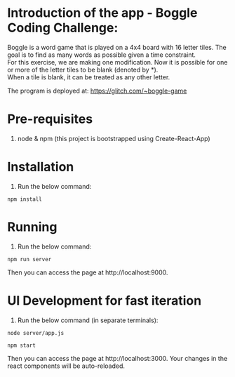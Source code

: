 # Introduction of the app - Boggle Coding Challenge: 
Boggle is a word game that is played on a 4x4 board with 16 letter tiles. 
The goal is to find as many words as possible given a time constraint.  
For this exercise, we are making one modification.  Now it is possible for one or more of the letter tiles to be blank (denoted by *).  
When a tile is blank, it can be treated as any other letter.  

The program is deployed at: https://glitch.com/~boggle-game

# Pre-requisites
1. node & npm (this project is bootstrapped using Create-React-App)

# Installation

1. Run the below command:

```
npm install
```

# Running 

1. Run the below command: 

```
npm run server
```

Then you can access the page at http://localhost:9000. 



# UI Development for fast iteration

1. Run the below command (in separate terminals): 

```
node server/app.js
```

```
npm start
```

Then you can access the page at http://localhost:3000. Your changes in the react components will be auto-reloaded. 
